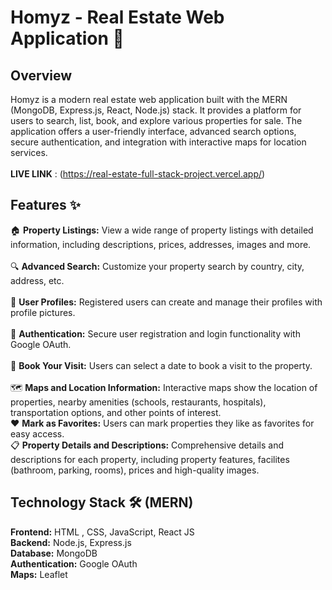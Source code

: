 # Homyz - Real Estate Web Application  🏡
## Overview
Homyz is a modern real estate web application built with the MERN (MongoDB, Express.js, React, Node.js) stack. It provides a platform for users to search, list, book, and explore various properties for sale. The application offers a user-friendly interface, advanced search options, secure authentication, and integration with interactive maps for location services.    <br>    
**LIVE LINK** : (https://real-estate-full-stack-project.vercel.app/)            
## Features ✨
🏠 **Property Listings:** View a wide range of property listings with detailed information, including descriptions, prices, addresses, images and more.<br>             
🔍 **Advanced Search:** Customize your property search by country, city, address, etc. <br>        
👤 **User Profiles:**  Registered users can create and manage their profiles with profile pictures. <br>       
🔐 **Authentication:** Secure user registration and login functionality with Google OAuth.  <br>     
📅 **Book Your Visit:** Users can select a date to book a visit to the property.  <br>        
🗺️ **Maps and Location Information:** Interactive maps show the location of properties, nearby amenities (schools, restaurants, hospitals), transportation options, and other points of interest.      <br>
❤️ **Mark as Favorites:**  Users can mark properties they like as favorites for easy access.        <br>
📋 **Property Details and Descriptions:** Comprehensive details and descriptions for each property, including property features, facilites (bathroom, parking, rooms), prices and high-quality images.  <br>         

## Technology Stack 🛠️ (MERN)     <br>
**Frontend:** HTML , CSS, JavaScript, React JS        
**Backend:** Node.js, Express.js       
**Database:** MongoDB         
**Authentication:** Google OAuth      
**Maps:** Leaflet
 
